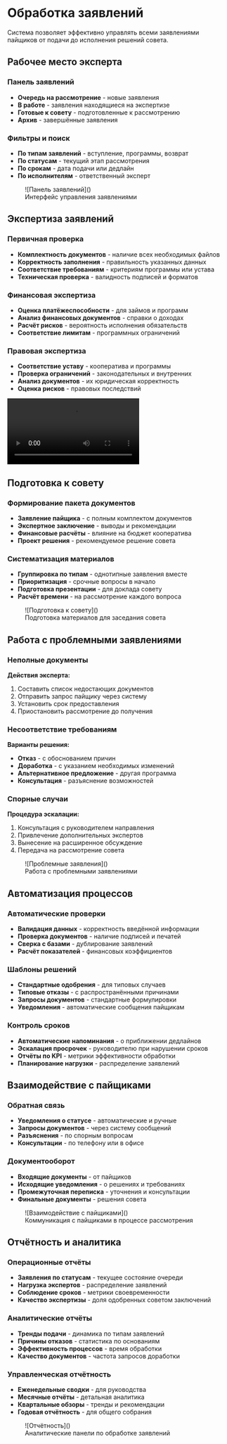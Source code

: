 # Обработка заявлений

Система позволяет эффективно управлять всеми заявлениями пайщиков от подачи до исполнения решений совета.

## Рабочее место эксперта

### Панель заявлений
- **Очередь на рассмотрение** - новые заявления
- **В работе** - заявления находящиеся на экспертизе
- **Готовые к совету** - подготовленные к рассмотрению
- **Архив** - завершённые заявления

### Фильтры и поиск
- **По типам заявлений** - вступление, программы, возврат
- **По статусам** - текущий этап рассмотрения  
- **По срокам** - дата подачи или дедлайн
- **По исполнителям** - ответственный эксперт

<figure markdown="span">
  ![Панель заявлений]()<!-- Скриншот: Рабочий стол эксперта -->
  <figcaption>Интерфейс управления заявлениями</figcaption>
</figure>

## Экспертиза заявлений

### Первичная проверка
- **Комплектность документов** - наличие всех необходимых файлов
- **Корректность заполнения** - правильность указанных данных
- **Соответствие требованиям** - критериям программы или устава
- **Техническая проверка** - валидность подписей и форматов

### Финансовая экспертиза
- **Оценка платёжеспособности** - для займов и программ
- **Анализ финансовых документов** - справки о доходах
- **Расчёт рисков** - вероятность исполнения обязательств
- **Соответствие лимитам** - программных ограничений

### Правовая экспертиза
- **Соответствие уставу** - кооператива и программы
- **Проверка ограничений** - законодательных и внутренних
- **Анализ документов** - их юридическая корректность
- **Оценка рисков** - правовых последствий

<video controls>
  <source src="" type="video/mp4"><!-- Видео: Экспертиза заявлений -->
  Процесс экспертной оценки заявлений
</video>

## Подготовка к совету

### Формирование пакета документов
- **Заявление пайщика** - с полным комплектом документов
- **Экспертное заключение** - выводы и рекомендации
- **Финансовые расчёты** - влияние на бюджет кооператива
- **Проект решения** - рекомендуемое решение совета

### Систематизация материалов
- **Группировка по типам** - однотипные заявления вместе
- **Приоритизация** - срочные вопросы в начало
- **Подготовка презентации** - для доклада совету
- **Расчёт времени** - на рассмотрение каждого вопроса

<figure markdown="span">
  ![Подготовка к совету]()<!-- Скриншот: Пакет документов для совета -->
  <figcaption>Подготовка материалов для заседания совета</figcaption>
</figure>

## Работа с проблемными заявлениями

### Неполные документы
**Действия эксперта:**
1. Составить список недостающих документов
2. Отправить запрос пайщику через систему
3. Установить срок предоставления
4. Приостановить рассмотрение до получения

### Несоответствие требованиям
**Варианты решения:**
- **Отказ** - с обоснованием причин
- **Доработка** - с указанием необходимых изменений
- **Альтернативное предложение** - другая программа
- **Консультация** - разъяснение возможностей

### Спорные случаи
**Процедура эскалации:**
1. Консультация с руководителем направления
2. Привлечение дополнительных экспертов
3. Вынесение на расширенное обсуждение
4. Передача на рассмотрение совета

<figure markdown="span">
  ![Проблемные заявления]()<!-- Скриншот: Обработка сложных случаев -->
  <figcaption>Работа с проблемными заявлениями</figcaption>
</figure>

## Автоматизация процессов

### Автоматические проверки
- **Валидация данных** - корректность введённой информации
- **Проверка документов** - наличие подписей и печатей
- **Сверка с базами** - дублирование заявлений
- **Расчёт показателей** - финансовых коэффициентов

### Шаблоны решений
- **Стандартные одобрения** - для типовых случаев
- **Типовые отказы** - с распространёнными причинами
- **Запросы документов** - стандартные формулировки
- **Уведомления** - автоматические сообщения пайщикам

### Контроль сроков
- **Автоматические напоминания** - о приближении дедлайнов
- **Эскалация просрочек** - руководителю при нарушении сроков
- **Отчёты по KPI** - метрики эффективности обработки
- **Планирование нагрузки** - распределение заявлений

## Взаимодействие с пайщиками

### Обратная связь
- **Уведомления о статусе** - автоматические и ручные
- **Запросы документов** - через систему сообщений
- **Разъяснения** - по спорным вопросам
- **Консультации** - по телефону или в офисе

### Документооборот
- **Входящие документы** - от пайщиков
- **Исходящие уведомления** - о решениях и требованиях
- **Промежуточная переписка** - уточнения и консультации
- **Финальные документы** - решения совета

<figure markdown="span">
  ![Взаимодействие с пайщиками]()<!-- Скриншот: Система сообщений -->
  <figcaption>Коммуникация с пайщиками в процессе рассмотрения</figcaption>
</figure>

## Отчётность и аналитика

### Операционные отчёты
- **Заявления по статусам** - текущее состояние очереди
- **Нагрузка экспертов** - распределение заявлений
- **Соблюдение сроков** - метрики своевременности
- **Качество экспертизы** - доля одобренных советом заключений

### Аналитические отчёты
- **Тренды подачи** - динамика по типам заявлений
- **Причины отказов** - статистика по основаниям
- **Эффективность процессов** - время обработки
- **Качество документов** - частота запросов доработки

### Управленческая отчётность
- **Еженедельные сводки** - для руководства
- **Месячные отчёты** - детальная аналитика
- **Квартальные обзоры** - тренды и рекомендации
- **Годовая отчётность** - для общего собрания

<figure markdown="span">
  ![Отчётность]()<!-- Скриншот: Дашборд аналитики -->
  <figcaption>Аналитические панели по обработке заявлений</figcaption>
</figure> 